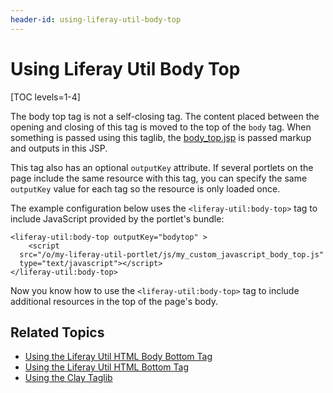 ```yaml
---
header-id: using-liferay-util-body-top
---
```


# Using Liferay Util Body Top

[TOC levels=1-4]

The body top tag is not a self-closing tag. The content placed between the 
opening and closing of this tag is moved to the top of the `body` tag. When 
something is passed using this taglib, the 
[body_top.jsp](https://github.com/liferay/liferay-portal/blob/7.2.x/portal-web/docroot/html/common/themes/body_top.jsp#L25-L31) 
is passed markup and outputs in this JSP. 

This tag also has an optional `outputKey` attribute. If several portlets 
on the page include the same resource with this tag, you can specify the same 
`outputKey` value for each tag so the resource is only loaded once. 

The example configuration below uses the `<liferay-util:body-top>` tag to 
include JavaScript provided by the portlet's bundle:

```markup
<liferay-util:body-top outputKey="bodytop" >
	<script 
  src="/o/my-liferay-util-portlet/js/my_custom_javascript_body_top.js" 
  type="text/javascript"></script>
</liferay-util:body-top>
```

Now you know how to use the `<liferay-util:body-top>` tag to include additional 
resources in the top of the page's body. 

## Related Topics

- [Using the Liferay Util HTML Body Bottom Tag](/docs/7-2/reference/-/knowledge_base/r/using-liferay-util-body-bottom)
- [Using the Liferay Util HTML Bottom Tag](/docs/7-2/reference/-/knowledge_base/r/using-liferay-util-html-bottom)
- [Using the Clay Taglib](/docs/7-2/reference/-/knowledge_base/r/using-the-clay-taglib-in-your-portlets)
